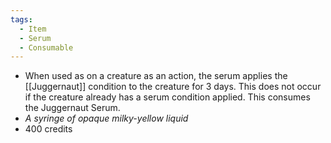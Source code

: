 ```yaml
---
tags:
  - Item
  - Serum
  - Consumable
---
```

- When used as on a creature as an action, the serum applies the [[Juggernaut]] condition to the creature for 3 days. This does not occur if the creature already has a serum condition applied. This consumes the Juggernaut Serum.
- *A syringe of opaque milky-yellow liquid*
- 400 credits
